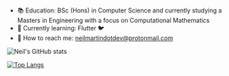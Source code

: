 - :books:  Education: BSc (Hons) in Computer Science and currently studying a Masters in Engineering with a focus on Computational Mathematics
- :seedling: Currently learning: Flutter :bird:
- :calling: How to reach me: neilmartindotdev@protonmail.com

![Neil's GitHub stats](https://github-readme-stats.vercel.app/api?username=neilmartindev&show_icons=true&theme=tokyonight)

[![Top Langs](https://github-readme-stats.vercel.app/api/top-langs/?username=neilmartindev&theme=tokyonight&hide=css)](https://github.com/neilmartindev/github-readme-stats)
